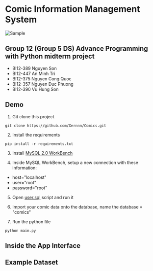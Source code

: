 # Comic Information Management System

![Sample](https://github.com/Xernnn/Comics/blob/main/images/sample.jpg)
## Group 12 (Group 5 DS) Advance Programming with Python midterm project
- BI12-389 Nguyen Son 
- BI12-447 An Minh Tri
- BI12-375 Nguyen Cong Quoc
- BI12-357 Nguyen Duc Phuong
- BI12-390 Vu Hung Son

## Demo
1. Git clone this project
```
git clone https://github.com/Xernnn/Comics.git
```

2. Install the requirements
```
pip install -r requirements.txt
```

3. Install [MySQL 2.0 WorkBench](https://dev.mysql.com/downloads/file/?id=516927) 

4. Inside MySQL WorkBench, setup a new connection with these information:
- host="localhost"
- user="root"
- password="root"

5. Open [user.sql](https://github.com/Xernnn/Comics/blob/main/user.sql) script and run it

6. Import your comic data onto the database, name the database = "comics"

7. Run the python file
```
python main.py
```

## Inside the App Interface

## Example Dataset

